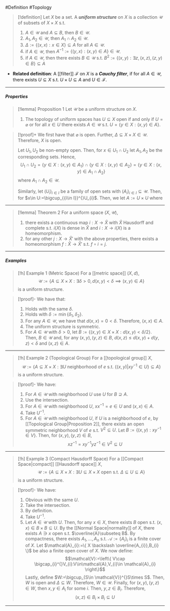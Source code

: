 #Definition #Topology 

> [!definition]
> Let $X$ be a set. A ***uniform structure*** on $X$ is a collection $\mathcal{U}$ of subsets of $X\times X$ s.t. 
> 1. $A\in \mathcal{U}$ and $A\subseteq B$, then $B\in \mathcal{U}$.
> 2. $A_{1},A_{2}\in \mathcal{U}$, then $A_{1}\cap A_{2}\in \mathcal{U}$.
> 3. $\Delta:=\{ (x,x): x\in X \}\subseteq A$ for all $A\in \mathcal{U}$.
> 4. if $A\in \mathcal{U}$, then $A^{-1}:=\{ (y,x):(x,y)\in A \}\in \mathcal{U}$.
> 5. if $A\in \mathcal{U}$, then there exists $B\in \mathcal{U}$ s.t. $B^{2}:=\{ (x,y): \exists z,(x,z),(z,y)\in B \}\subseteq A$
- **Related definition**: A [[filter]] $\mathcal{F}$ on $X$ is a ***Cauchy filter***, if for all $A\in \mathcal{U}$, there exists $U\subseteq X$ s.t. $U\times U\subseteq A$ and $U\in \mathcal{F}$.
---
##### Properties
> [!lemma] Proposition 1
> Let $\mathcal{U}$ be a uniform structure on $X$. 
> 1.  The topology of uniform spaces has $U\subseteq X$ open if and only if $U=\varnothing$ or for all $x\in U$ there exists $A\in \mathcal{U}$ s.t. $U=\{y\in X:(x,y)\in A \}$.

> [!proof]+
> We first have that $\varnothing$ is open. Further, $\Delta \subseteq X\times X\in \mathcal{U}$. Therefore, $X$ is open. 
> 
> Let $U_{1},U_{2}$ be non-empty open. Then, for $x\in U_{1}\cap U_{2}$ let $A_{1},A_{2}$ be the corresponding sets. Hence, $$U_{1}\cap U_{2}=\{ y\in X:(x,y)\in A_{1} \}\cap\{ y\in X:(x,y)\in A_{2} \}=\{ y\in X:(x,y)\in A_{1}\cap A_{2} \}$$where $A_{1}\cap A_{2}\in\mathcal{U}$. 
> 
> Similarly, let $(U_{i})_{i\in I}$ be a family of open sets with $(A_{i})_{i\in I}\subseteq \mathcal{U}$. Then, for $x\in U:=\bigcup_{{i\in I}}^{}U_{i}$. Then, we let $A:=U\times U$ where 
---
> [!lemma] Theorem 2
> For a uniform space $(X,\mathcal{U})$, 
> 1. there exists a continuous map $i:X\to \widehat{X}$ with $\widehat{X}$ Hausdorff and complete s.t. $i(X)$ is dense in $\widehat{X}$ and $i:X\to i(X)$ is a homeomorphism.
> 2. for any other $j:X\to \widehat{X}'$ with the above properties, there exists a homeomorphism $f:\widehat{X}\to \widehat{X}'$ s.t. $f\circ i = j$.
---
##### Examples
> [!h] Example 1 (Metric Space)
> For a [[metric space]] $(X,d)$, $$\mathcal{U}:=\{ A\subseteq X\times X: \exists\delta>0,d(x,y)<\delta\implies (x,y) \in A\}$$is a uniform structure.

> [!proof]-
> We have that:
> 1. Holds with the same $\delta$.
> 2. Holds with $\delta:=\min\{ \delta_{1},\delta_{2} \}$.
> 3. For any $A\in \mathcal{U}$, we have that $d(x,x)=0<\delta$. Therefore, $(x,x)\in A$.
> 4. The uniform structure is symmetric.
> 5. For $A\in \mathcal{U}$ with $\delta>0$, let $B:=\{ (x,y)\in X\times X:d(x,y)<\delta /2 \}$. Then, $B\in \mathcal{U}$ and, for any $(x,y),(y,z)\in B$, $d(x,z)\leq d(x,y)+d(y,z)<\delta$ and $(x,z)\in A$.
---
> [!h] Example 2 (Topological Group)
> For a [[topological group]] $X$, $$\mathcal{U}:=\{ A\subseteq X\times X: \exists U \text{ neighborhood of }e\text{ s.t. }\{ (x,y)|xy^{-1}\in U \}\subseteq A\}$$is a uniform structure.

> [!proof]-
> We have:
> 1. For $A\in \mathcal{U}$ with neighborhood $U$ use $U$ for $B\supseteq A$.
> 2. Use the intersection.
> 3. For $A\in \mathcal{U}$ with neighborhood $U$, $xx ^{-1}=e\in U$ and $(x,x)\in A$.
> 4. Take $U^{-1}$.
> 5. For $A\in \mathcal{U}$ with neighborhood $U$, if $U$ is a neighborhood of $e$, by [[Topological Group|Proposition 2]], there exists an open symmetric neighborhood $V$ of $e$ s.t. $V^{2}\subseteq U$. Let $B:=\{ (x,y): xy^{-1}\in V \}$. Then, for $(x,y),(y,z)\in B$, $$xz^{-1}=xy^{-1}yz^{-1}\in V^{2}\subseteq U$$
---
> [!h] Example 3 (Compact Hausdorff Space)
> For a [[Compact Space|compact]] [[Hausdorff space]] $X$, $$\mathcal{U}:=\{ A\subseteq X\times X: \exists U\subseteq X\times X\text{ open s.t. }\Delta \subseteq U\subseteq A\}$$is a uniform structure.

> [!proof]-
> We have:
> 1. Obvious with the same $U$.
> 2. Take the intersection.
> 3. By definition.
> 4. Take $U^{-1}$.
> 5. Let $A\in \mathcal{U}$ with $U$. Then, for any $x\in X$, there exists $B$ open s.t. $(x,x)\in B\times B\subseteq U$. By the [[Normal Space|normality]] of $X$, there exists $A\ni x$ open s.t. $\overline{A}\subseteq B$. By compactness, there exists $A_{1},\dots,A_{n}$ s.t. $\mathcal{A}:=\{ A_{i} \}_{i}$ is a finite cover of $X$. Let $\mathcal{A}_{i}:=\{ X \backslash \overline{A_{i}},B_{i} \}$ be also a finite open cover of $X$. We now define: $$\mathcal{V}:=\left\{  V\cap \bigcap_{i}^{}V_{i}:V\in\mathcal{A},V_{i}\in \mathcal{A}_{i}  \right\}$$Lastly, define $W:=\bigcup_{S\in \mathcal{V}}^{}S\times S$. Then, $W$ is open and $\Delta \subseteq W$. Therefore, $W\in \mathcal{U}$. Finally, for $(x,y),(y,z)\in W$, then $x,y\in A_{i}$ for some $i$. Then, $y,z\in B_{i}$. Therefore, $$(x,z)\in B_{i}\times B_{i}\subseteq U$$  
---
